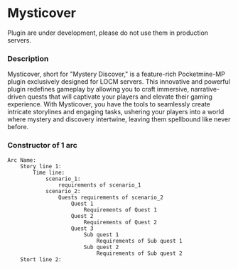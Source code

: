 # Mysticover
Plugin are under development, please do not use them in production servers.
### Description
Mysticover, short for "Mystery Discover," is a feature-rich Pocketmine-MP plugin exclusively designed for LOCM servers. This innovative and powerful plugin redefines gameplay by allowing you to craft immersive, narrative-driven quests that will captivate your players and elevate their gaming experience. With Mysticover, you have the tools to seamlessly create intricate storylines and engaging tasks, ushering your players into a world where mystery and discovery intertwine, leaving them spellbound like never before.

### Constructor of 1 arc 
```
Arc Name:
    Story line 1:
        Time line:
            scenario_1:
                requirements of scenario_1
            scenario_2:
                Quests requirements of scenario_2
                    Quest 1
                        Requirements of Quest 1
                    Quest 2
                        Requirements of Quest 2
                    Quest 3
                        Sub quest 1
                            Requirements of Sub quest 1
                        Sub quest 2
                            Requirements of Sub quest 2
    Stort line 2:
       
```